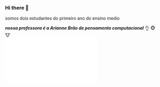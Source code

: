 ### Hi there 👋

somos dois estudantes do primeiro ano do ensino medio

***nossa professora é a Arianne Brão de pensamento computacional*** :ok_hand:	:monkey_face:	:cow:	
![alt text](/tmp/guest-s7mibe/Downloads/get-img.html)

